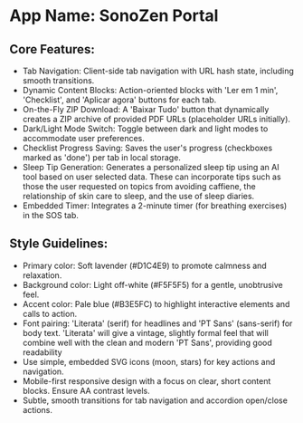 # **App Name**: SonoZen Portal

## Core Features:

- Tab Navigation: Client-side tab navigation with URL hash state, including smooth transitions.
- Dynamic Content Blocks: Action-oriented blocks with 'Ler em 1 min', 'Checklist', and 'Aplicar agora' buttons for each tab.
- On-the-Fly ZIP Download: A 'Baixar Tudo' button that dynamically creates a ZIP archive of provided PDF URLs (placeholder URLs initially).
- Dark/Light Mode Switch: Toggle between dark and light modes to accommodate user preferences.
- Checklist Progress Saving: Saves the user's progress (checkboxes marked as 'done') per tab in local storage.
- Sleep Tip Generation: Generates a personalized sleep tip using an AI tool based on user selected data. These can incorporate tips such as those the user requested on topics from avoiding caffiene, the relationship of skin care to sleep, and the use of sleep diaries. 
- Embedded Timer: Integrates a 2-minute timer (for breathing exercises) in the SOS tab.

## Style Guidelines:

- Primary color: Soft lavender (#D1C4E9) to promote calmness and relaxation.
- Background color: Light off-white (#F5F5F5) for a gentle, unobtrusive feel.
- Accent color: Pale blue (#B3E5FC) to highlight interactive elements and calls to action.
- Font pairing: 'Literata' (serif) for headlines and 'PT Sans' (sans-serif) for body text. 'Literata' will give a vintage, slightly formal feel that will combine well with the clean and modern 'PT Sans', providing good readability
- Use simple, embedded SVG icons (moon, stars) for key actions and navigation.
- Mobile-first responsive design with a focus on clear, short content blocks. Ensure AA contrast levels.
- Subtle, smooth transitions for tab navigation and accordion open/close actions.